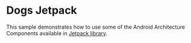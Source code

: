 # Dogs Jetpack
This sample demonstrates how to use some of the Android Architecture Components available in  [Jetpack library](https://developer.android.com/jetpack/).
